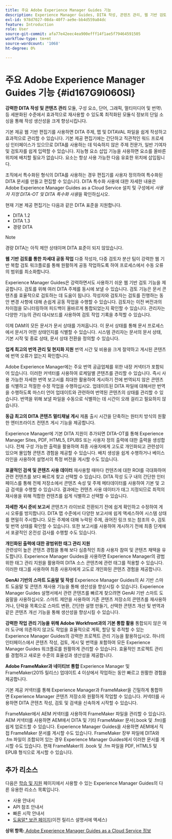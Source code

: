 ```yaml
---
title: 주요 Adobe Experience Manager Guides 기능
description: Experience Manager Guides, DITA 작성, 콘텐츠 관리, 웹 기반 검토, 번역, 현지화, 멀티채널 게시 및 FrameMaker 통합의 주요 기능을 살펴보십시오.
exl-id: 978d7027-08da-40f7-ae9e-bb4d559a84dc
feature: Introduction
role: User
source-git-commit: afa77e42eec4ea900efff14f1ae5f79464591505
workflow-type: tm+mt
source-wordcount: '1068'
ht-degree: 0%

---
```


# 주요 Adobe Experience Manager Guides 기능 {#id167G9I060SI}

**강력한 DITA 작성 및 콘텐츠 관리**
모듈, 구성 요소, 단어, 그래픽, 멀티미디어 및 번역\ 등 세분화된 수준에서 효과적으로 재사용할 수 있도록 최적화된 모듈식 정보의 단일 소싱을 통해 작성 생산성을 크게 향상시킵니다.

기본 제공 웹 기반 편집기를 사용하면 DITA 주제, 맵 및 DITAVAL 파일을 쉽게 작성하고 효과적으로 관리할 수 있습니다. 기본 제공 편집기에는 간단하고 직관적인 워드 프로세싱 인터페이스가 있으므로 DITA를 사용하는 데 익숙하지 않은 주제 전문가, 일반 기여자 및 검토자를 쉽게 입력할 수 있습니다. 지능형 요소 삽입 기능을 사용하면 요소를 올바른 위치에 배치할 필요가 없습니다. 요소는 항상 사용 가능한 다음 유효한 위치에 삽입됩니다.

조직에서 특수화된 형식의 DITA를 사용하는 경우 편집기를 사용자 정의하여 특수화된 DITA 문서를 만들고 편집할 수 있습니다. DITA 특수화 사용에 대한 자세한 내용은 Adobe Experience Manager Guides as a Cloud Service 설치 및 구성에서 *사용자 지정 DITA-OT 및 DITA 특수화 사용*&#x200B;을 확인하십시오.

현재 기본 제공 편집기는 다음과 같은 DITA 표준을 지원합니다.

* DITA 1.2
* DITA 1.3
* 경량 DITA


>[!NOTE]
>
> 경량 DITA는 아직 제안 상태이며 DITA 표준이 되지 않았습니다.

**웹 기반 검토를 통한 차세대 공동 작업**
다중 작성자, 다중 검토자 분산 팀이 강력한 웹 기반 복합 검토 워크플로를 통해 원활하게 공동 작업하도록 하여 프로세스에서 수동 오류의 범위를 최소화합니다.

Experience Manager Guides은 강력하면서도 사용하기 쉬운 웹 기반 검토 기능을 제공합니다. 검토를 위해 여러 DITA 주제를 동시에 보낼 수 있습니다. 검토 기능은 문서 콘텐츠를 효율적으로 검토하는 데 도움이 됩니다. 작성자와 검토자는 검토를 진행하는 동안 변경 사항에 대해 손쉽게 공동 작업을 수행할 수 있습니다. 검토자는 이전 버전과의 차이점을 모니터링하여 피드백이 올바르게 통합되었는지 확인할 수 있습니다. 관리자는 다양한 기능의 관리 대시보드를 사용하여 검토 작업 기록을 추적할 수 있습니다.

이제 DAM의 모든 문서가 문서 상태를 가져옵니다. 이 문서 상태를 통해 문서 프로세스에서 문서가 어떤 상태인지를 식별할 수 있습니다. 시스템 관리자는 문서의 문서 상태, 기본 시작 및 종료 상태, 문서 상태 전환을 정의할 수 있습니다.

**업계 최고의 번역 관리 및 현지화 지원**
번역 시간 및 비용을 크게 절약하고 게시된 콘텐츠에 번역 오류가 없는지 확인합니다.

Adobe Experience Manager에는 주요 번역 공급업체를 위한 내장 커넥터가 포함되어 있습니다. 이러한 커넥터를 사용하여 로케일별 콘텐츠를 관리할 수 있습니다. 즉시 사용 가능한 자세한 번역 보고서를 최대한 활용하여 게시하기 전에 번역되지 않은 콘텐츠를 식별하고 적절한 수정 작업을 수행하십시오. 업데이트된 DITA 파일에 대해서만 번역을 수행하도록 마스터 언어 업데이트와 관련하여 번역된 콘텐츠의 상태를 관리할 수 있습니다. 번역을 위해 보낼 파일을 수동으로 식별하는 데 시간이 오래 걸리고 필요하지 않습니다.

**동급 최고의 DITA 콘텐츠 멀티채널 게시**
제품 출시 시간을 단축하는 원터치 방식의 원활한 엔터프라이즈 컨텐츠 게시 기능을 제공합니다.

Experience Manager에 기본 DITA 지원이 추가되면 DITA-OT를 통해 Experience Manager Sites, PDF, HTML5, EPUBS 또는 사용자 정의 출력에 대한 출력을 생성합니다. 전체 구성 가능한 출력을 활용하여 최종 사용자에게 고도로 개인화되고 관련성이 있으며 몰입형 콘텐츠 경험을 제공할 수 있습니다. 배치 생성을 쉽게 수행하거나 베이스라인을 사용하여 설명서의 특정 버전을 게시할 수도 있습니다.

**포괄적인 검색 및 콘텐츠 사용 데이터**
재사용할 때마다 컨텐츠에 대한 ROI를 극대화하여 관련 컨텐츠를 보다 빠르게 찾고 선택할 수 있습니다. DITA 작성 도구 내의 간단한 인터페이스를 통해 전체 저장소에서 콘텐츠 속성 및 주제 메타데이터를 사용하여 기본 및 고급 검색을 수행할 수 있습니다. 결과에는 컨텐츠 사용 데이터가 태그 지정되므로 최적의 재사용을 위해 적합한 컨텐츠를 쉽게 식별하고 선택할 수 있습니다.

**자세한 게시 준비 보고서**
콘텐츠가 라이브로 전환되기 전에 쉽게 확인하고 수정하여 게시 오류를 방지합니다. DITA 맵 수준에서 다양한 보고서에 쉽게 액세스하여 시스템 상태를 면밀히 주시합니다. 모든 주제에 대해 누락된 주제, 끊어진 링크 또는 참조의 수, 검토 및 번역 상태를 확인할 수 있습니다. 또한 보고서를 사용하여 게시하기 전에 최종 단계에서 포괄적인 온전성 검사를 수행할 수도 있습니다.

**개인화된 출력에 대한 광범위한 태그 관리 지원**\
관련성이 높은 콘텐츠 경험을 통해 보다 심층적인 최종 사용자 참여 및 콘텐츠 채택을 유도합니다. Experience Manager Guides을 사용하면 Experience Manager의 광범위한 태그 관리 지원을 활용하여 DITA 소스 콘텐츠에 관련 태그를 적용할 수 있습니다. 이러한 태그를 사용하여 최종 사용자에게 고도로 개인화된 콘텐츠 경험을 제공합니다.

**GenAI 기반의 스마트 도움말 및 작성**
Experience Manager Guides의 AI 기반 스마트 도움말 및 콘텐츠 재사용 기능을 통해 생산성을 향상시킬 수 있습니다. Experience Manager Guides 설명서에서 관련 콘텐츠를 빠르게 찾으려면 GenAI 기반 스마트 도움말을 사용하십시오. 스마트 제안을 사용하여 기존 콘텐츠 저장소의 콘텐츠를 재사용하거나, 단락을 목록으로 스마트 변환, 간단한 설명 만들기, 선택한 콘텐츠 개선 및 번역과 같은 콘텐츠 개선 기능을 통해 생산성을 향상시킬 수 있습니다.

**강력한 작업 관리 기능을 위해 Adobe Workfront과의 기본 통합 활용**
통합되지 않은 여러 도구에 의존하지 않고도 작업을 효율적으로 계획, 할당 및 추적할 수 있는 Experience Manager Guides의 강력한 프로젝트 관리 기능을 활용하십시오. 하나의 인터페이스에서 콘텐츠 작성, 검토, 게시 및 번역을 포함하여 모든 Experience Manager Guides 워크플로를 원활하게 관리할 수 있습니다. 효율적인 프로젝트 관리를 경험하고 새로운 수준의 효율성과 생산성을 제공합니다.

**Adobe FrameMaker과 네이티브 통합**
Experience Manager 및 FrameMaker(2015 릴리스) 업데이트 4 이상에서 작업하는 동안 빠르고 원활한 경험을 제공합니다.

기본 제공 커넥터를 통해 Experience Manager과 FrameMaker을 긴밀하게 통합하면 Experience Manager 콘텐츠 저장소와 원활하게 작업할 수 있습니다. 커넥터를 사용하면 DITA 콘텐츠 작성, 검토 및 검색을 신속하게 시작할 수 있습니다.

FrameMaker에서 AEM 커넥터를 사용하여 FrameMaker 파일을 관리할 수 있습니다. AEM 커넥터를 사용하면 AEM에서 DITA 및 기타 FrameMaker 문서(.book 및 .fm)를 쉽게 업로드할 수 있습니다. Experience Manager Guides을 사용하면 AEM에서 직접 FrameMaker 문서를 게시할 수도 있습니다. FrameMaker 장부 파일에 DITA와 .fm 파일이 조합되어 있는 경우 Experience Manager Guides에서 이러한 문서를 게시할 수도 있습니다. 현재 FrameMaker의 .book 및 .fm 파일을 PDF, HTML5 및 EPUB 형식으로 게시할 수 있습니다.

## 추가 리소스

다음은 [학습 및 지원](https://helpx.adobe.com/kr/support/xml-documentation-for-experience-manager.html) 페이지에서 사용할 수 있는 Experience Manager Guides의 다른 유용한 리소스 목록입니다.

* 사용 안내서
* API 참조 안내서
* 빠른 시작 안내서
* [도움말* 보관 페이지](https://helpx.adobe.com/kr/xml-documentation-for-experience-manager/archive.html)&#x200B;(이전 릴리스 설명서에 액세스)

**상위 항목:**&#x200B;[ Adobe Experience Manager Guides as a Cloud Service 정보](intro.md)
